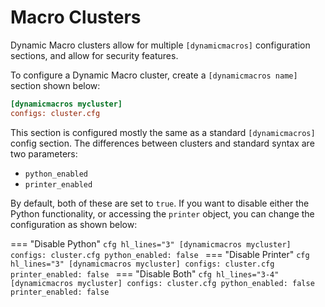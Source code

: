 # Macro Clusters

Dynamic Macro clusters allow for multiple `[dynamicmacros]` configuration sections, and allow for security features. 

To configure a Dynamic Macro cluster, create a `[dynamicmacros name]` section shown below:

```cfg
[dynamicmacros mycluster]
configs: cluster.cfg
```

This section is configured mostly the same as a standard `[dynamicmacros]` config section. The differences between clusters and standard syntax are two parameters:

- `python_enabled`
- `printer_enabled`

By default, both of these are set to `true`. If you want to disable either the Python functionality, or accessing the `printer` object, you can change the configuration as shown below:

=== "Disable Python"
    ```cfg hl_lines="3"
    [dynamicmacros mycluster]
    configs: cluster.cfg
    python_enabled: false
    ```
=== "Disable Printer"
    ```cfg hl_lines="3"
    [dynamicmacros mycluster]
    configs: cluster.cfg
    printer_enabled: false
    ```
=== "Disable Both"
    ```cfg hl_lines="3-4"
    [dynamicmacros mycluster]
    configs: cluster.cfg
    python_enabled: false
    printer_enabled: false
    ```